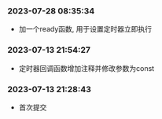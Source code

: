 ### 2023-07-28 08:35:34

- 加一个ready函数, 用于设置定时器立即执行

### 2023-07-13 21:54:27

- 定时器回调函数增加注释并修改参数为const

### 2023-07-13 21:28:43

- 首次提交
